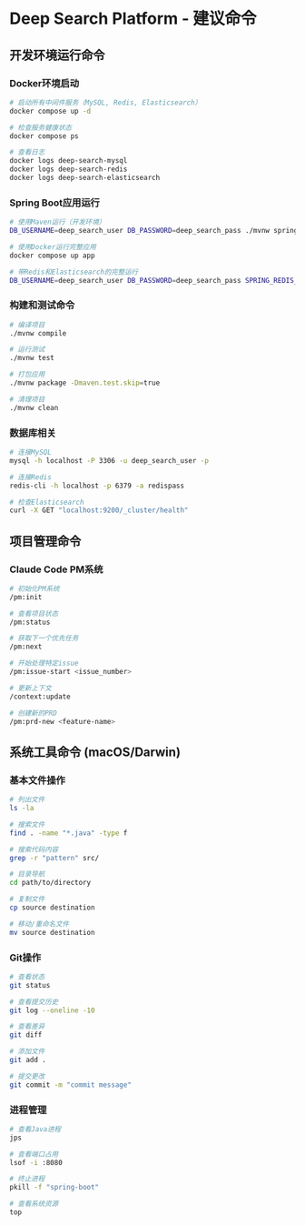 # Deep Search Platform - 建议命令

## 开发环境运行命令

### Docker环境启动
```bash
# 启动所有中间件服务（MySQL, Redis, Elasticsearch）
docker compose up -d

# 检查服务健康状态
docker compose ps

# 查看日志
docker logs deep-search-mysql
docker logs deep-search-redis  
docker logs deep-search-elasticsearch
```

### Spring Boot应用运行
```bash
# 使用Maven运行（开发环境）
DB_USERNAME=deep_search_user DB_PASSWORD=deep_search_pass ./mvnw spring-boot:run -Dmaven.test.skip=true

# 使用Docker运行完整应用
docker compose up app

# 带Redis和Elasticsearch的完整运行
DB_USERNAME=deep_search_user DB_PASSWORD=deep_search_pass SPRING_REDIS_HOST=localhost SPRING_REDIS_PASSWORD=redispass ELASTICSEARCH_HOST=localhost ./mvnw spring-boot:run -Dmaven.test.skip=true
```

### 构建和测试命令
```bash
# 编译项目
./mvnw compile

# 运行测试
./mvnw test

# 打包应用
./mvnw package -Dmaven.test.skip=true

# 清理项目
./mvnw clean
```

### 数据库相关
```bash
# 连接MySQL
mysql -h localhost -P 3306 -u deep_search_user -p

# 连接Redis
redis-cli -h localhost -p 6379 -a redispass

# 检查Elasticsearch
curl -X GET "localhost:9200/_cluster/health"
```

## 项目管理命令

### Claude Code PM系统
```bash
# 初始化PM系统
/pm:init

# 查看项目状态
/pm:status

# 获取下一个优先任务
/pm:next

# 开始处理特定issue
/pm:issue-start <issue_number>

# 更新上下文
/context:update

# 创建新的PRD
/pm:prd-new <feature-name>
```

## 系统工具命令 (macOS/Darwin)

### 基本文件操作
```bash
# 列出文件
ls -la

# 搜索文件
find . -name "*.java" -type f

# 搜索代码内容  
grep -r "pattern" src/

# 目录导航
cd path/to/directory

# 复制文件
cp source destination

# 移动/重命名文件
mv source destination
```

### Git操作
```bash
# 查看状态
git status

# 查看提交历史
git log --oneline -10

# 查看差异
git diff

# 添加文件
git add .

# 提交更改
git commit -m "commit message"
```

### 进程管理
```bash
# 查看Java进程
jps

# 查看端口占用
lsof -i :8080

# 终止进程
pkill -f "spring-boot"

# 查看系统资源
top
```